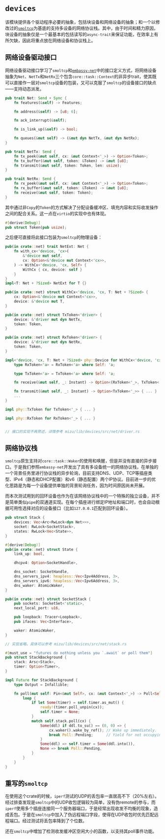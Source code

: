# `devices`

该模块提供各个驱动程序必要的抽象，包括块设备和网络设备的抽象；和一个以修改过的[`smoltcp`](https://github.com/js2xxx/smoltcp/tree/reuse_endpoints)为基底的支持多设备的网络协议栈。其中，由于时间和精力原因，块设备的抽象仅是一个最基本的包括读写的`async-trait`来保证功能，在效率上有所欠缺，因此将重点放在网络设备和协议栈上。

## 网络设备驱动接口

网络设备驱动接口学习了`smoltcp`和[`embassy-net`](https://github.com/embassy-rs/embassy/tree/main/embassy-net)中的接口定义方式，将网络设备抽象为`Net`、`NetTx`和`NetRx`三个包含`core::task::Context`的非异步trait，使其既可以直接作一层对`smoltcp`设备的包装，又可以克服了`smoltcp`的设备接口的缺点——支持动态派发。

```rust
pub trait Net: Send + Sync {
    fn features(&self) -> Features;

    fn address(&self) -> [u8; 6];

    fn ack_interrupt(&self);

    fn is_link_up(&self) -> bool;

    fn queues(&mut self) -> (&mut dyn NetTx, &mut dyn NetRx);
}

pub trait NetTx: Send {
    fn tx_peek(&mut self, cx: &mut Context<'_>) -> Option<Token>;
    fn tx_buffer(&mut self, token: &Token) -> &mut [u8];
    fn transmit(&mut self, token: Token, len: usize);
}

pub trait NetRx: Send {
    fn rx_peek(&mut self, cx: &mut Context<'_>) -> Option<Token>;
    fn rx_buffer(&mut self, token: &Token) -> &mut [u8];
    fn receive(&mut self, token: Token);
}
```

其中通过非`Copy`的`Token`的方式解决了分配设备缓冲区、填充内容和实际收发操作之间的配合关系。这一点在`virtio`的实现中也有体现。

```rust
#[derive(Debug)]
pub struct Token(pub usize);
```

之后便可直接将此接口包装为`smoltcp`的物理设备：

```rust
pub(in crate::net) trait NetExt: Net {
    fn with_cx<'device, 'cx>(
        &'device mut self,
        cx: Option<&'device mut Context<'cx>>,
    ) -> WithCx<'device, 'cx, Self> {
        WithCx { cx, device: self }
    }
}
impl<T: Net + ?Sized> NetExt for T {}

pub(in crate::net) struct WithCx<'device, 'cx, T: Net + ?Sized> {
    cx: Option<&'device mut Context<'cx>>,
    device: &'device mut T,
}

pub(in crate::net) struct TxToken<'driver> {
    device: &'driver mut dyn NetTx,
    token: Token,
}

pub(in crate::net) struct RxToken<'driver> {
    device: &'driver mut dyn NetRx,
    token: Token,
}

impl<'device, 'cx, T: Net + ?Sized> phy::Device for WithCx<'device, 'cx, T> {
    type RxToken<'a> = RxToken<'a> where Self: 'a;

    type TxToken<'a> = TxToken<'a> where Self: 'a;

    fn receive(&mut self, _: Instant) -> Option<(RxToken<'_>, TxToken<'_>)> { ... }

    fn transmit(&mut self, _: Instant) -> Option<TxToken<'_>> { ... }
    ...
}

impl phy::TxToken for TxToken<'_> { ... }

impl phy::RxToken for RxToken<'_> { ... }


// 接口的实现不再赘述，详情参考 mizu/lib/devices/src/net/driver.rs
```

## 网络协议栈

`smoltcp`原生支持对`core::task::Waker`的使用和唤醒，但是并没有直接的异步接口。于是我们参照`embassy-net`开发出了具有多设备统一的网络协议栈，在单独的一个背景任务里进行协议栈的异步轮询，目前支持DNS、UDP、TCP等插座类型、IPv4（静态和DHCP配置）和v6（静态配置）两个IP协议。目前进一步的优化思路是为每一个设备提供单独的背景轮询任务，因为时间原因尚未开展。

而本次测试用到的回环设备也作为在该网络协议栈中的一个特殊的独立设备，并不是简单类似`pipe`的双通道实现。在每个插座进行绑定IP地址和端口时，也会自动根据可用性选择对应的设备接口（比如`127.0.0.1`匹配到回环设备）。

```rust
pub struct Stack {
    devices: Vec<Arc<RwLock<dyn Net>>>,
    socket: RwLock<SocketStack>,
    states: RwLock<Vec<State>>,
}

#[derive(Debug)]
pub(in crate::net) struct State {
    link_up: bool,

    dhcpv4: Option<SocketHandle>,

    dns_socket: SocketHandle,
    dns_servers_ipv4: heapless::Vec<Ipv4Address, 3>,
    dns_servers_ipv6: heapless::Vec<Ipv6Address, 3>,
    dns_waker: AtomicWaker,
}

pub(in crate::net) struct SocketStack {
    pub sockets: SocketSet<'static>,
    next_local_port: u16,

    pub loopback: Tracer<Loopback>,
    pub ifaces: Vec<Interface>,

    waker: AtomicWaker,
}

// 实现省略，具体可以参考 mizu/lib/devices/src/net/stack.rs

#[must_use = "futures do nothing unless you `.await` or poll them"]
pub struct StackBackground {
    stack: Arsc<Stack>,
    timer: Option<Timer>,
}

impl Future for StackBackground {
    type Output = Infallible;

    fn poll(mut self: Pin<&mut Self>, cx: &mut Context<'_>) -> Poll<Self::Output> {
        loop {
            if let Some(timer) = self.timer.as_mut() {
                ready!(timer.poll_unpin(cx));
                self.timer = None;
            }
            match self.stack.poll(cx) {
                Some(ddl) if ddl.to_su() == (0, 0) => {
                    cx.waker().wake_by_ref(); // Wake up immediately.
                    break Poll::Pending;      // Yield for not occupying too much CPU resource.
                }
                Some(ddl) => self.timer = Some(ddl.into()),
                None => break Poll::Pending,
            }
        }
    }
}

```

## 重写的`smoltcp`

在使用这个crate的时候，`iperf`测试的UDP的丢包率一直居高不下（20%左右）。经过排查发现是`smoltcp`中的UDP收包逻辑较为简单，没有伪remote的参与，而`iperf`使用多个插座连接同一个服务器端口，于是经常出现收发不均衡的现象，造成丢包。于是在`smoltcp`中加入了伪远程端口字段，使得在UDP收包时优先匹配远程端口。经过测试将丢包率降到了个位数。

还在`smoltcp`中增加了检测收发缓冲区空闲大小的函数，以支持其poll事件功能。